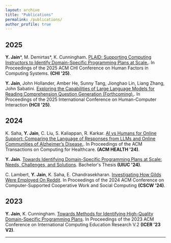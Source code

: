 ```yaml
---
layout: archive
title: "Publications"
permalink: /publications/
author_profile: true
---
```


<!-- {% if author.googlescholar %}
  You can also find my articles on <u><a href="{{author.googlescholar}}">my Google Scholar profile</a>.</u>
{% endif %}

{% include base_path %}

{% for post in site.publications reversed %}
  {% include archive-single.html %}
{% endfor %} -->

<h2>2025</h2>

**Y. Jain***, M. Demirtas*, K. Cunningham. [PLAID: Supporting Computing Instructors to Identify Domain-Specific Programming Plans at Scale.](https://arxiv.org/abs/2502.10618). In Proceedings of the 2025 ACM CHI Conference on Human Factors in Computing Systems. **(CHI '25)**.

**Y. Jain**, John Hollander, Amber He, Sunny Tang, Jionghao Lin, Liang Zhang, John Sabatini. [Exploring the Capabilities of Large Language Models for Reading Comprehension Question Generation (Forthcoming).](). In Proceedings of the 2025 International Conference on Human-Computer Interaction **(HCII '25)**.

<h2>2024</h2>

K. Saha, **Y. Jain**, C. Liu, S. Kaliappan, R. Karkar. [AI vs Humans for Online Support: Comparing the Language of Responses from LLMs and Online Communities of Alzheimer’s Disease.](https://doi.org/10.1145/3709366). In Proceedings of the ACM Transactions on Computing for Healthcare. **(ACM HEALTH '24)**.

**Y. Jain**. [Towards Identifying Domain-Specific Programming Plans at Scale: Needs, Challenges, and Solutions](https://github.com/yosheejain/yosheejain.github.io/blob/c6d058951322e3051680ef59c196c07a9a87eac6/PDFs/Jain_CS499_Undergraduate_Thesis.pdf). Bachelor's Thesis **(UIUC '24)**.

C. Lambert, **Y. Jain**, K. Saha, E. Chandrasekharan. [Investigating How Gilds Were Employed On Reddit](https://doi.org/10.1145/3678884.3681916). In Proceedings of the 2024 ACM Conference on Computer-Supported Cooperative Work and Social Computing **(CSCW '24)**.

<h2>2023</h2>

**Y. Jain**, K. Cunningham. [Towards Methods for Identifying High-Quality Domain-Specific Programming Plans](https://dl.acm.org/doi/10.1145/3568812.3603478). In Proceedings of the 2023 ACM Conference on International Computing Education Research V.2 **(ICER ’23 V2)**.

---

